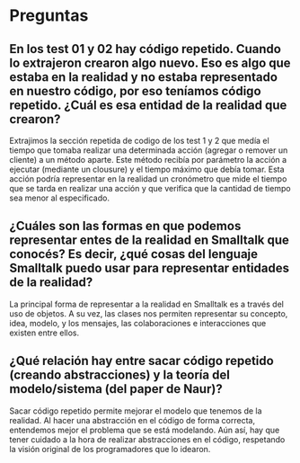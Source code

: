 # Preguntas

## En los test 01 y 02 hay código repetido. Cuando lo extrajeron crearon algo nuevo. Eso es algo que estaba en la realidad y no estaba representado en nuestro código, por eso teníamos código repetido. ¿Cuál es esa entidad de la realidad que crearon?
Extrajimos la sección repetida de codigo de los test 1 y 2 que medía el tiempo que tomaba realizar una determinada acción (agregar o  remover un cliente) a un método aparte. Este método recibía por parámetro la acción a ejecutar (mediante un clousure) y el tiempo máximo que debía tomar. Esta acción podría representar en la realidad un cronómetro que mide el tiempo que se tarda en realizar una acción y que verifica que la cantidad de tiempo sea menor al especificado.

## ¿Cuáles son las formas en que podemos representar entes de la realidad en Smalltalk que conocés? Es decir, ¿qué cosas del lenguaje Smalltalk puedo usar para representar entidades de la realidad?
La principal forma de representar a la realidad en Smalltalk es a través del uso de objetos. A su vez, las clases nos permiten representar su concepto, idea, modelo, y los mensajes, las colaboraciones e interacciones que existen entre ellos.

## ¿Qué relación hay entre sacar código repetido (creando abstracciones) y la teoría del modelo/sistema (del paper de Naur)?
Sacar código repetido permite mejorar el modelo que tenemos de la realidad. Al hacer una abstracción en el código de forma correcta, entendemos mejor el problema que se está modelando. Aún así, hay que tener cuidado a la hora de realizar abstracciones en el código, respetando la visión original de los programadores que lo idearon. 
